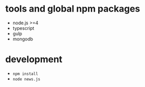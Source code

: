 # tools and global npm packages

+ node.js >=4
+ typescript
+ gulp
+ mongodb

# development

+ `npm install`
+ `node news.js`
